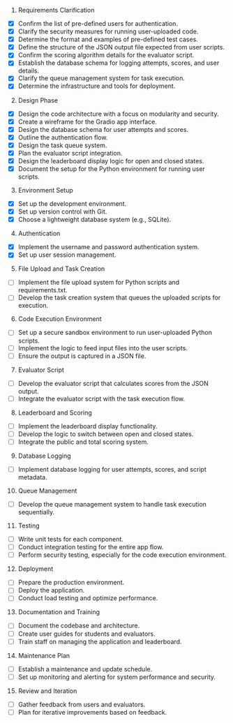 1. Requirements Clarification
- [x] Confirm the list of pre-defined users for authentication.
- [x] Clarify the security measures for running user-uploaded code.
- [x] Determine the format and examples of pre-defined test cases.
- [x] Define the structure of the JSON output file expected from user scripts.
- [x] Confirm the scoring algorithm details for the evaluator script.
- [x] Establish the database schema for logging attempts, scores, and user details.
- [x] Clarify the queue management system for task execution.
- [x] Determine the infrastructure and tools for deployment.
2. Design Phase
- [x] Design the code architecture with a focus on modularity and security.
- [x] Create a wireframe for the Gradio app interface.
- [x] Design the database schema for user attempts and scores.
- [x] Outline the authentication flow.
- [x] Design the task queue system.
- [x] Plan the evaluator script integration.
- [x] Design the leaderboard display logic for open and closed states.
- [x] Document the setup for the Python environment for running user scripts.
3. Environment Setup
- [x] Set up the development environment.
- [x] Set up version control with Git.
- [x] Choose a lightweight database system (e.g., SQLite).
4. Authentication
- [x] Implement the username and password authentication system.
- [x] Set up user session management.
5. File Upload and Task Creation
- [ ] Implement the file upload system for Python scripts and requirements.txt.
- [ ] Develop the task creation system that queues the uploaded scripts for execution.
6. Code Execution Environment
- [ ] Set up a secure sandbox environment to run user-uploaded Python scripts.
- [ ] Implement the logic to feed input files into the user scripts.
- [ ] Ensure the output is captured in a JSON file.
7. Evaluator Script
- [ ] Develop the evaluator script that calculates scores from the JSON output.
- [ ] Integrate the evaluator script with the task execution flow.
8. Leaderboard and Scoring
- [ ] Implement the leaderboard display functionality.
- [ ] Develop the logic to switch between open and closed states.
- [ ] Integrate the public and total scoring system.
9. Database Logging
- [ ] Implement database logging for user attempts, scores, and script metadata.
10. Queue Management
- [ ] Develop the queue management system to handle task execution sequentially.
11. Testing
- [ ] Write unit tests for each component.
- [ ] Conduct integration testing for the entire app flow.
- [ ] Perform security testing, especially for the code execution environment.
12. Deployment
- [ ] Prepare the production environment.
- [ ] Deploy the application.
- [ ] Conduct load testing and optimize performance.
13. Documentation and Training
- [ ] Document the codebase and architecture.
- [ ] Create user guides for students and evaluators.
- [ ] Train staff on managing the application and leaderboard.
14. Maintenance Plan
- [ ] Establish a maintenance and update schedule.
- [ ] Set up monitoring and alerting for system performance and security.
15. Review and Iteration
- [ ] Gather feedback from users and evaluators.
- [ ] Plan for iterative improvements based on feedback.